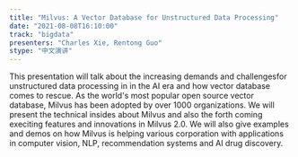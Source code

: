 ```yaml
---
title: "Milvus: A Vector Database for Unstructured Data Processing"
date: "2021-08-08T16:10:00" 
track: "bigdata"
presenters: "Charles Xie, Rentong Guo"
stype: "中文演讲"
---
```

This presentation will talk about the increasing demands and challengesfor unstructured data processing in in the AI era and how vector database comes to rescue. As the world's most popular open source vector database, Milvus has been adopted by over 1000 organizations. We will present the technical insides about Milvus and also the forth coming execiting features and innovations in Milvus 2.0. We will also give examples and demos on how Milvus is helping various corporation with applications in computer vision, NLP, recommendation systems and AI drug discovery.